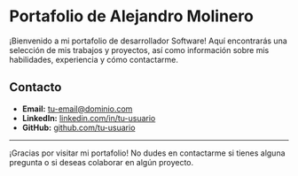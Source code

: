 # Portafolio de  Alejandro Molinero

¡Bienvenido a mi portafolio de desarrollador Software! Aquí encontrarás una selección de mis trabajos y proyectos, así como información sobre mis habilidades, experiencia y cómo contactarme.


## Contacto

- **Email:** [tu-email@dominio.com](mailto:alejandromolinerogarcia@gmail.com)
- **LinkedIn:** [linkedin.com/in/tu-usuario](https://www.linkedin.com/in/alex-moli/)
- **GitHub:** [github.com/tu-usuario](https://github.com/ELmoliii/ELmoliii)

---

¡Gracias por visitar mi portafolio! No dudes en contactarme si tienes alguna pregunta o si deseas colaborar en algún proyecto.
